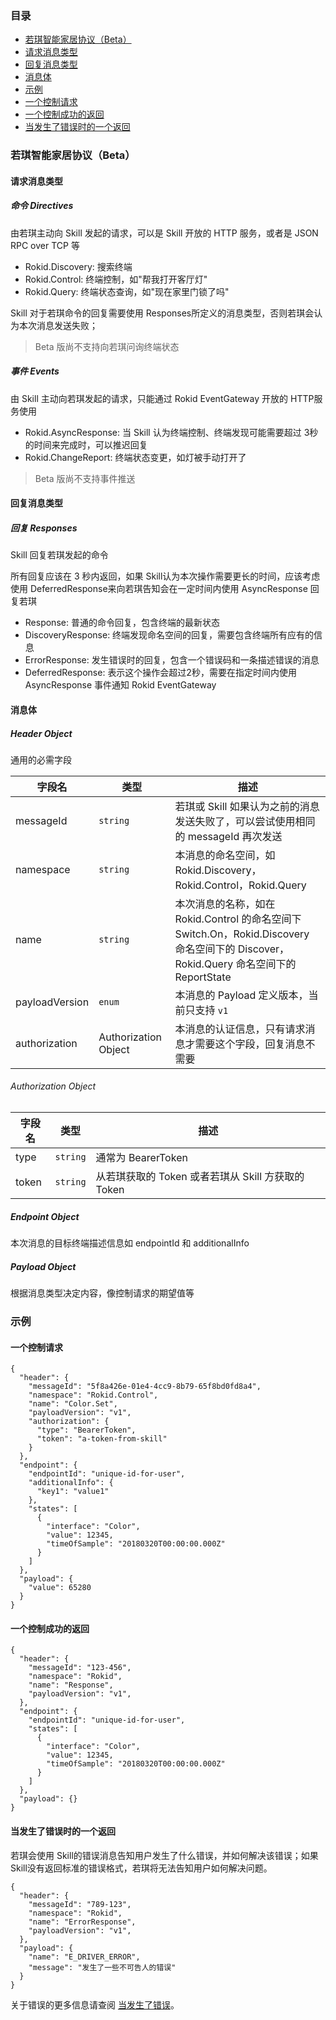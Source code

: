 ### 目录

-   [若琪智能家居协议（Beta）](#若琪智能家居协议beta)
  - [请求消息类型](#请求消息类型)
  - [回复消息类型](#回复消息类型)
  - [消息体](#消息体)  
-   [示例](#示例)
  - [一个控制请求](#一个控制请求)
  - [一个控制成功的返回](#一个控制成功的返回)
  - [当发生了错误时的一个返回](#当发生了错误时的一个返回)


### 若琪智能家居协议（Beta）

#### 请求消息类型

##### 命令 Directives

由若琪主动向 Skill 发起的请求，可以是 Skill 开放的 HTTP 服务，或者是 JSON RPC over TCP 等

-   Rokid.Discovery: 搜索终端
-   Rokid.Control: 终端控制，如"帮我打开客厅灯"
-   Rokid.Query: 终端状态查询，如"现在家里门锁了吗"

Skill 对于若琪命令的回复需要使用 Responses所定义的消息类型，否则若琪会认为本次消息发送失败；

> Beta 版尚不支持向若琪问询终端状态

##### 事件 Events

由 Skill 主动向若琪发起的请求，只能通过 Rokid EventGateway 开放的 HTTP服务使用

-   Rokid.AsyncResponse: 当 Skill 认为终端控制、终端发现可能需要超过 3秒的时间来完成时，可以推迟回复
-   Rokid.ChangeReport: 终端状态变更，如灯被手动打开了

> Beta 版尚不支持事件推送

#### 回复消息类型

##### 回复 Responses

Skill 回复若琪发起的命令

所有回复应该在 3 秒内返回，如果 Skill认为本次操作需要更长的时间，应该考虑使用 DeferredResponse来向若琪告知会在一定时间内使用 AsyncResponse 回复若琪

-   Response: 普通的命令回复，包含终端的最新状态
-   DiscoveryResponse: 终端发现命名空间的回复，需要包含终端所有应有的信息
-   ErrorResponse: 发生错误时的回复，包含一个错误码和一条描述错误的消息
-   DeferredResponse: 表示这个操作会超过2秒，需要在指定时间内使用 AsyncResponse 事件通知 Rokid EventGateway

#### 消息体

##### Header Object

通用的必需字段

字段名 | 类型 | 描述
--- | --- | ---
messageId | `string` | 若琪或 Skill 如果认为之前的消息发送失败了，可以尝试使用相同的 messageId 再次发送
namespace | `string` | 本消息的命名空间，如 Rokid.Discovery，Rokid.Control，Rokid.Query
name | `string` | 本次消息的名称，如在 Rokid.Control 的命名空间下 Switch.On，Rokid.Discovery 命名空间下的 Discover，Rokid.Query 命名空间下的 ReportState
payloadVersion | `enum` | 本消息的 Payload 定义版本，当前只支持 `v1`
authorization | Authorization Object | 本消息的认证信息，只有请求消息才需要这个字段，回复消息不需要

###### Authorization Object

字段名 | 类型 | 描述
--- | --- | ---
type | `string` | 通常为 BearerToken
token | `string` | 从若琪获取的 Token 或者若琪从 Skill 方获取的 Token

##### Endpoint Object

本次消息的目标终端描述信息如 endpointId 和 additionalInfo

##### Payload Object

根据消息类型决定内容，像控制请求的期望值等

### 示例

#### 一个控制请求

``` {.json}
{
  "header": {
    "messageId": "5f8a426e-01e4-4cc9-8b79-65f8bd0fd8a4",
    "namespace": "Rokid.Control",
    "name": "Color.Set",
    "payloadVersion": "v1",
    "authorization": {
      "type": "BearerToken",
      "token": "a-token-from-skill"
    }
  },
  "endpoint": {
    "endpointId": "unique-id-for-user",
    "additionalInfo": {
      "key1": "value1"
    },
    "states": [
      {
        "interface": "Color",
        "value": 12345,
        "timeOfSample": "20180320T00:00:00.000Z"
      }
    ]
  },
  "payload": {
    "value": 65280
  }
}
```

#### 一个控制成功的返回

``` {.json}
{
  "header": {
    "messageId": "123-456",
    "namespace": "Rokid",
    "name": "Response",
    "payloadVersion": "v1",
  },
  "endpoint": {
    "endpointId": "unique-id-for-user",
    "states": [
      {
        "interface": "Color",
        "value": 12345,
        "timeOfSample": "20180320T00:00:00.000Z"
      }
    ]
  },
  "payload": {}
}
```

#### 当发生了错误时的一个返回

若琪会使用 Skill的错误消息告知用户发生了什么错误，并如何解决该错误；如果 Skill没有返回标准的错误格式，若琪将无法告知用户如何解决问题。

``` {.json}
{
  "header": {
    "messageId": "789-123",
    "namespace": "Rokid",
    "name": "ErrorResponse",
    "payloadVersion": "v1",
  },
  "payload": {
    "name": "E_DRIVER_ERROR",
    "message": "发生了一些不可告人的错误"
  }
}
```

关于错误的更多信息请查阅 [当发生了错误](./error-response.md)。
